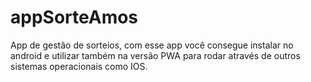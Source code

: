 # appSorteAmos
App de gestão de sorteios, com esse app você consegue instalar no android e utilizar também na versão PWA para rodar através de outros sistemas operacionais como IOS.
